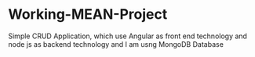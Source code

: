 # Working-MEAN-Project
Simple CRUD Application, which use Angular as front end technology and node js as backend technology and I am usng MongoDB Database
